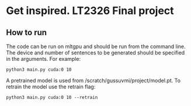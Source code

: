 # Get inspired. LT2326 Final project

## How to run

The code can be run on mltgpu and should be run from the command line. The device and number of sentences to be generated should be specified in the arguments. For example: 

``` 
python3 main.py cuda:0 10
``` 

A pretrained model is used from /scratch/gussuvmi/project/model.pt. To retrain the model use the retrain flag:

``` 
python3 main.py cuda:0 10 --retrain
``` 
